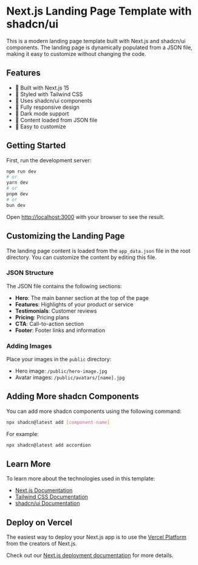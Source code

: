 # Next.js Landing Page Template with shadcn/ui

This is a modern landing page template built with Next.js and shadcn/ui components. The landing page is dynamically populated from a JSON file, making it easy to customize without changing the code.

## Features

- 🚀 Built with Next.js 15
- 🎨 Styled with Tailwind CSS
- 🧩 Uses shadcn/ui components
- 📱 Fully responsive design
- 🌙 Dark mode support
- 📄 Content loaded from JSON file
- 🔄 Easy to customize

## Getting Started

First, run the development server:

```bash
npm run dev
# or
yarn dev
# or
pnpm dev
# or
bun dev
```

Open [http://localhost:3000](http://localhost:3000) with your browser to see the result.

## Customizing the Landing Page

The landing page content is loaded from the `app_data.json` file in the root directory. You can customize the content by editing this file.

### JSON Structure

The JSON file contains the following sections:

- **Hero**: The main banner section at the top of the page
- **Features**: Highlights of your product or service
- **Testimonials**: Customer reviews
- **Pricing**: Pricing plans
- **CTA**: Call-to-action section
- **Footer**: Footer links and information

### Adding Images

Place your images in the `public` directory:

- Hero image: `/public/hero-image.jpg`
- Avatar images: `/public/avatars/[name].jpg`

## Adding More shadcn Components

You can add more shadcn components using the following command:

```bash
npx shadcn@latest add [component-name]
```

For example:

```bash
npx shadcn@latest add accordion
```

## Learn More

To learn more about the technologies used in this template:

- [Next.js Documentation](https://nextjs.org/docs)
- [Tailwind CSS Documentation](https://tailwindcss.com/docs)
- [shadcn/ui Documentation](https://ui.shadcn.com)

## Deploy on Vercel

The easiest way to deploy your Next.js app is to use the [Vercel Platform](https://vercel.com/new?utm_medium=default-template&filter=next.js&utm_source=create-next-app&utm_campaign=create-next-app-readme) from the creators of Next.js.

Check out our [Next.js deployment documentation](https://nextjs.org/docs/app/building-your-application/deploying) for more details.

